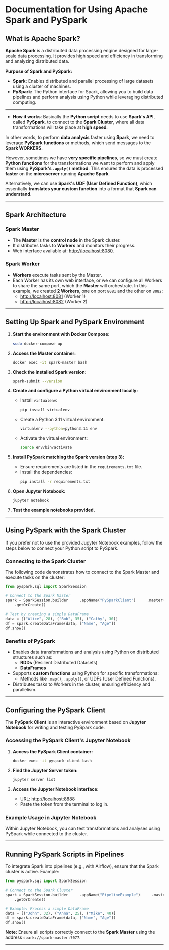 # Documentation for Using Apache Spark and PySpark

## What is Apache Spark?
**Apache Spark** is a distributed data processing engine designed for large-scale data processing. It provides high speed and efficiency in transforming and analyzing distributed data.

**Purpose of Spark and PySpark:**
- **Spark:** Enables distributed and parallel processing of large datasets using a cluster of machines.
- **PySpark:** The Python interface for Spark, allowing you to build data pipelines and perform analysis using Python while leveraging distributed computing.

---

- **How it works**:
Basically the **Python script** needs to use **Spark's API**, called **PySpark**, to connect to the **Spark Cluster**, where all data transformations will take place at **high speed**.

In other words, to perform **data analysis** faster using **Spark**, we need to leverage **PySpark functions** or methods, which send messages to the **Spark WORKERS**. 

However, sometimes we have **very specific pipelines**, so we must create **Python functions** for the transformations we want to perform and apply them using **PySpark's `.apply()` method**. This ensures the data is processed **faster** on the **microserver** running **Apache Spark**. 

Alternatively, we can use **Spark's UDF (User Defined Function)**, which essentially **translates your custom function** into a format that **Spark can understand**.

---

## Spark Architecture

### Spark Master
- The **Master** is the **control node** in the Spark cluster.
- It distributes tasks to **Workers** and monitors their progress.
- Web interface available at: [http://localhost:8080](http://localhost:8080).

### Spark Worker
- **Workers** execute tasks sent by the Master.
- Each Worker has its own web interface, or we can configure all Workers to share the same port, which the **Master** will orchestrate. In this example, we created **2 Workers**, one on port `8081` and the other on `8082`:
  - [http://localhost:8081](http://localhost:8081) (Worker 1)
  - [http://localhost:8082](http://localhost:8082) (Worker 2)

---

## Setting Up Spark and PySpark Environment

1. **Start the environment with Docker Compose:**
   ```bash
   sudo docker-compose up
   ```

2. **Access the Master container:**
   ```bash
   docker exec -it spark-master bash
   ```

3. **Check the installed Spark version:**
   ```bash
   spark-submit --version
   ```

4. **Create and configure a Python virtual environment locally:**
   - Install `virtualenv`:
     ```bash
     pip install virtualenv
     ```
   - Create a Python 3.11 virtual environment:
     ```bash
     virtualenv --python=python3.11 env
     ```
   - Activate the virtual environment:
     ```bash
     source env/bin/activate
     ```

5. **Install PySpark matching the Spark version (step 3):**
   - Ensure requirements are listed in the `requirements.txt` file.
   - Install the dependencies:
     ```bash
     pip install -r requirements.txt
     ```

6. **Open Jupyter Notebook:**
   ```bash
   jupyter notebook
   ```

7. **Test the example notebooks provided.**

---

## Using PySpark with the Spark Cluster


If you prefer not to use the provided Jupyter Notebook examples, follow the steps below to connect your Python script to PySpark.

### Connecting to the Spark Cluster
The following code demonstrates how to connect to the Spark Master and execute tasks on the cluster:
```python
from pyspark.sql import SparkSession

# Connect to the Spark Master
spark = SparkSession.builder     .appName("PySparkClient")     .master("spark://localhost:7077") \  # Connection to the Master
    .getOrCreate()

# Test by creating a simple DataFrame
data = [("Alice", 28), ("Bob", 35), ("Cathy", 30)]
df = spark.createDataFrame(data, ["Name", "Age"])
df.show()
```

### Benefits of PySpark
- Enables data transformations and analysis using Python on distributed structures such as:
  - **RDDs** (Resilient Distributed Datasets)
  - **DataFrames**
- Supports **custom functions** using Python for specific transformations:
  - Methods like `.map()`, `.apply()`, or UDFs (User Defined Functions).
- Distributes tasks to Workers in the cluster, ensuring efficiency and parallelism.

---

## Configuring the PySpark Client

The **PySpark Client** is an interactive environment based on **Jupyter Notebook** for writing and testing PySpark code.

### Accessing the PySpark Client's Jupyter Notebook
1. **Access the PySpark Client container:**
   ```bash
   docker exec -it pyspark-client bash
   ```

2. **Find the Jupyter Server token:**
   ```bash
   jupyter server list
   ```

3. **Access the Jupyter Notebook interface:**
   - URL: [http://localhost:8888](http://localhost:8888)
   - Paste the token from the terminal to log in.

### Example Usage in Jupyter Notebook
Within Jupyter Notebook, you can test transformations and analyses using PySpark while connected to the cluster.

---

## Running PySpark Scripts in Pipelines

To integrate Spark into pipelines (e.g., with Airflow), ensure that the Spark cluster is active. Example:

```python
from pyspark.sql import SparkSession

# Connect to the Spark Cluster
spark = SparkSession.builder     .appName("PipelineExample")     .master("spark://localhost:7077") \  # Connection to the Master
    .getOrCreate()

# Example: Process a simple DataFrame
data = [("John", 32), ("Anna", 25), ("Mike", 40)]
df = spark.createDataFrame(data, ["Name", "Age"])
df.show()
```

**Note:** Ensure all scripts correctly connect to the **Spark Master** using the address `spark://spark-master:7077`.

---
